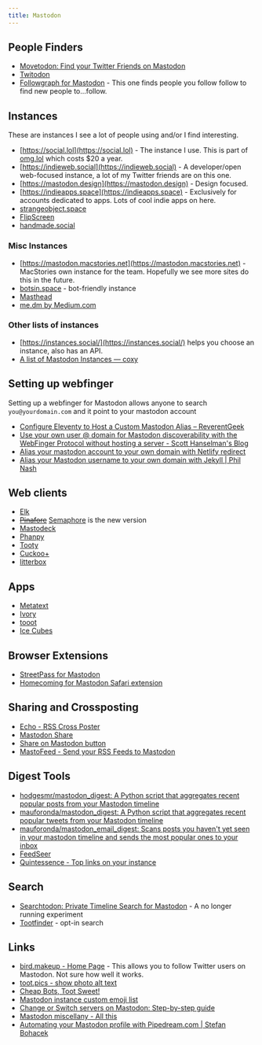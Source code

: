 ```yaml
---
title: Mastodon
---
```


## People Finders

- [Movetodon: Find your Twitter Friends on Mastodon](https://www.movetodon.org/)
- [Twitodon](https://twitodon.com/)
- [Followgraph for Mastodon](https://followgraph.vercel.app/) - This one finds people you follow follow to find new people to...follow.

## Instances

These are instances I see a lot of people using and/or I find interesting.

- [https://social.lol](https://social.lol) - The instance I use. This is part of [omg.lol](https://home.omg.lol/referred-by/robb) which costs $20 a year.
- [https://indieweb.social](https://indieweb.social) - A developer/open web-focused instance, a lot of my Twitter friends are on this one.
- [https://mastodon.design](https://mastodon.design) - Design focused.
- [https://indieapps.space](https://indieapps.space) - Exclusively for accounts dedicated to apps. Lots of cool indie apps on here.
- [strangeobject.space](https://strangeobject.space/explore)
- [FlipScreen](https://flipscreen.social/explore)
- [handmade.social](https://handmade.social/public/local)

### Misc Instances 

- [https://mastodon.macstories.net](https://mastodon.macstories.net) - MacStories own instance for the team. Hopefully we see more sites do this in the future.
- [botsin.space](https://botsin.space/about) - bot-friendly instance
- [Masthead](https://masthead.social/about)
- [me.dm by Medium.com](https://me.dm/about)

### Other lists of instances

- [https://instances.social/](https://instances.social/) helps you choose an instance, also has an API.
- [A list of Mastodon Instances — coxy](https://coxy.co/mastodon/)

## Setting up webfinger

Setting up a webfinger for Mastodon allows anyone to search `you@yourdomain.com` and it point to your mastodon account

- [Configure Eleventy to Host a Custom Mastodon Alias – ReverentGeek](https://reverentgeek.com/configure-eleventy-to-host-a-custom-mastodon-alias/)
- [Use your own user @ domain for Mastodon discoverability with the WebFinger Protocol without hosting a server - Scott Hanselman's Blog](https://www.hanselman.com/blog/use-your-own-user-domain-for-mastodon-discoverability-with-the-webfinger-protocol-without-hosting-a-server)
- [Alias your mastodon account to your own domain with Netlify redirect](https://www.hawksworx.com/blog/alias-your-mastodon-username-to-your-domain-with-one-netlify-config-setting/)
- [Alias your Mastodon username to your own domain with Jekyll | Phil Nash](https://philna.sh/blog/2022/11/23/alias-your-mastodon-username-to-your-own-domain-with-jekyll/)


## Web clients

- [Elk](https://elk.zone/home)
- ~~[Pinafore](https://pinafore.social)~~ [Semaphore](https://semaphore.social) is the new version
- [Mastodeck](https://mastodeck.com/)
- [Phanpy](https://phanpy.social/#/)
- [Tooty](https://n1k0.github.io/tooty/)
- [Cuckoo+](https://www.cuckoo.social/#/oauth)
- [litterbox](https://litterbox.koyu.space/)


## Apps

- [Metatext](https://apps.apple.com/us/app/metatext/id1523996615)
- [Ivory](https://tapbots.social/@ivory)
- [tooot](https://apps.apple.com/us/app/tooot/id1549772269)
- [Ice Cubes](https://github.com/Dimillian/IceCubesApp)

## Browser Extensions

- [StreetPass for Mastodon](https://streetpass.social/)
- [Homecoming for Mastodon Safari extension](https://underpassapp.com/homecoming/)

## Sharing and Crossposting

- [Echo - RSS Cross Poster](https://echo.rknight.me/)
- [Mastodon Share](https://mastodonshare.com/)
- [Share on Mastodon button](https://share-on-mastodon.micahilbery.com/)
- [MastoFeed - Send your RSS Feeds to Mastodon](https://mastofeed.org/)


## Digest Tools

- [hodgesmr/mastodon_digest: A Python script that aggregates recent popular posts from your Mastodon timeline](https://github.com/hodgesmr/mastodon_digest)
- [mauforonda/mastodon_digest: A Python script that aggregates recent popular tweets from your Mastodon timeline](https://github.com/mauforonda/mastodon_digest)
- [mauforonda/mastodon_email_digest: Scans posts you haven't yet seen in your mastodon timeline and sends the most popular ones to your inbox](https://github.com/mauforonda/mastodon_email_digest)
- [FeedSeer](https://news.feedseer.com/)
- [Quintessence - Top links on your instance](https://quintsns.pianeta.uno)

## Search

- [Searchtodon: Private Timeline Search for Mastodon](https://searchtodon.social/) - A no longer running experiment
- [Tootfinder](https://www.tootfinder.ch/) - opt-in search


## Links

- [bird.makeup - Home Page](https://bird.makeup/) - This allows you to follow Twitter users on Mastodon. Not sure how well it works.
- [toot.pics - show photo alt text](https://toot.pics/)
- [Cheap Bots, Toot Sweet!](https://cheapbotstootsweet.com/)
- [Mastodon instance custom emoji list](https://emojos.in/)
- [Change or Switch servers on Mastodon: Step-by-step guide](https://nerdschalk.com/change-or-switch-servers-on-mastodon-step-by-step-guide/)
- [Mastodon miscellany - All this](https://leancrew.com/all-this/2023/02/mastodon-miscellany/)
- [Automating your Mastodon profile with Pipedream.com | Stefan Bohacek](https://stefanbohacek.com/blog/automating-your-mastodon-profile-with-pipedream-com/)
